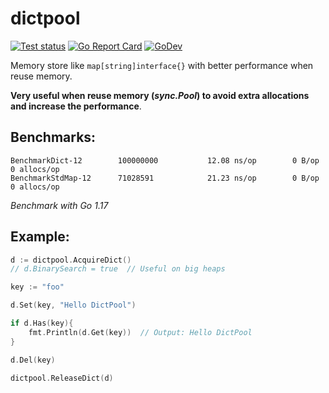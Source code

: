 # dictpool

[![Test status](https://github.com/savsgio/dictpool/actions/workflows/test.yml/badge.svg?branch=master)](https://github.com/savsgio/dictpool/actions?workflow=test)
[![Go Report Card](https://goreportcard.com/badge/github.com/savsgio/dictpool)](https://goreportcard.com/report/github.com/savsgio/dictpool)
[![GoDev](https://img.shields.io/badge/go.dev-reference-007d9c?logo=go&logoColor=white)](https://pkg.go.dev/github.com/savsgio/dictpool)

Memory store like `map[string]interface{}` with better performance when reuse memory.

**Very useful when reuse memory (_sync.Pool_) to avoid extra allocations and increase the performance**.

## Benchmarks:

```
BenchmarkDict-12    	100000000	        12.08 ns/op	       0 B/op	       0 allocs/op
BenchmarkStdMap-12    	71028591	        21.23 ns/op	       0 B/op	       0 allocs/op
```

_Benchmark with Go 1.17_

## Example:

```go
d := dictpool.AcquireDict()
// d.BinarySearch = true  // Useful on big heaps

key := "foo"

d.Set(key, "Hello DictPool")

if d.Has(key){
    fmt.Println(d.Get(key))  // Output: Hello DictPool
}

d.Del(key)

dictpool.ReleaseDict(d)
```
